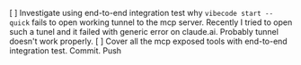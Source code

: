 [ ] Investigate using end-to-end integration test why `vibecode start --quick` fails to open working tunnel to the mcp server. Recently I tried to open such a tunel and it failed with generic error on claude.ai. Probably tunnel doesn't work properly.
[ ] Cover all the mcp exposed tools with end-to-end integration test. Commit. Push
